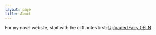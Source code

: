 ```yaml
---
layout: page
title: About
---
```

For my novel website, start with the cliff notes first: [Uploaded Fairy OELN](https://lwflouisa.github.io/UploadedFairyOELN/cliffnotes.html)
